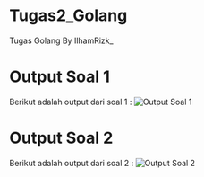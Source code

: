 # Tugas2_Golang
Tugas Golang
By IlhamRizk_

# Output Soal 1
Berikut adalah output dari soal 1 :
![Output Soal 1](https://github.com/IlhamRizz/Tugas2_Golang/assets/153896021/f4542862-12f7-487d-ab9a-36dacc6eeca4)

# Output Soal 2
Berikut adalah output dari soal 2 :
![Output Soal 2](https://github.com/IlhamRizz/Tugas2_Golang/assets/153896021/aa740497-06e8-49dd-a7f1-0a0fd1ee3935)
